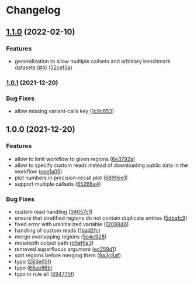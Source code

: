 # Changelog

## [1.1.0](https://www.github.com/snakemake-workflows/dna-seq-benchmark/compare/v1.0.1...v1.1.0) (2022-02-10)


### Features

* generalization to allow multiple callsets and arbitrary benchmark datasets ([#4](https://www.github.com/snakemake-workflows/dna-seq-benchmark/issues/4)) ([52cef3a](https://www.github.com/snakemake-workflows/dna-seq-benchmark/commit/52cef3abf2bb13321f2b7deda5da9cf5b7c06dd6))

### [1.0.1](https://www.github.com/snakemake-workflows/benchmark-giab/compare/v1.0.0...v1.0.1) (2021-12-20)


### Bug Fixes

* allow missing variant-calls key ([1c9c853](https://www.github.com/snakemake-workflows/benchmark-giab/commit/1c9c85349f5e2530fe71fa315a3dd7e2b74ae441))

## 1.0.0 (2021-12-20)


### Features

* allow to limit workflow to given regions ([6e3792a](https://www.github.com/snakemake-workflows/benchmark-giab/commit/6e3792a31ba6abbef82ab2b782a3076e807d25b2))
* allow to specify custom reads instead of downloading public data in the workflow ([cee1a05](https://www.github.com/snakemake-workflows/benchmark-giab/commit/cee1a05c78402953d0f7de50f9efde0ff2558bcd))
* plot numbers in precision-recall plot ([6899ee1](https://www.github.com/snakemake-workflows/benchmark-giab/commit/6899ee1c489a631d3ae400135db12ea2f5464a72))
* support multiple callsets ([65268e4](https://www.github.com/snakemake-workflows/benchmark-giab/commit/65268e4c8c7de6451b4c4901c405458aca42cb09))


### Bug Fixes

* custom read handling ([04057c1](https://www.github.com/snakemake-workflows/benchmark-giab/commit/04057c181a9ecbf0884f995c9eb32058c188e9ae))
* ensure that stratified regions do not contain duplicate entries ([5dbafc9](https://www.github.com/snakemake-workflows/benchmark-giab/commit/5dbafc952cdf864b9fc05c5f12ef16ffa7aa35af))
* fixed error with uninitialized variable ([1209946](https://www.github.com/snakemake-workflows/benchmark-giab/commit/1209946947f0082e366fe928a3c83bd0a8f944a7))
* handling of custom reads ([1bad2fc](https://www.github.com/snakemake-workflows/benchmark-giab/commit/1bad2fca185532e75e3c5c0e56f65e422746ead6))
* merge overlapping regions ([5e4c928](https://www.github.com/snakemake-workflows/benchmark-giab/commit/5e4c92863d940704570885756a8a9467f26eada6))
* mosdepth output path ([d6af6a3](https://www.github.com/snakemake-workflows/benchmark-giab/commit/d6af6a31dbb043cd62d90ff0e0ad30b96b20e191))
* removed superfluous argument ([ec259d1](https://www.github.com/snakemake-workflows/benchmark-giab/commit/ec259d16edda6a3a110a359531612e1df3d040cb))
* sort regions before merging them ([9a3c8af](https://www.github.com/snakemake-workflows/benchmark-giab/commit/9a3c8afd8a4e9506388ab2014808dfd5af4920ee))
* typo ([283e05f](https://www.github.com/snakemake-workflows/benchmark-giab/commit/283e05ff28ae89521673e0d3a9a463921c351976))
* typo ([68ae86b](https://www.github.com/snakemake-workflows/benchmark-giab/commit/68ae86bf23eb6c36bc08cb361af8e3ddb837e64e))
* typo in rule all ([894775f](https://www.github.com/snakemake-workflows/benchmark-giab/commit/894775fb51b8321dbeb72dc267d711530dfcc15b))

